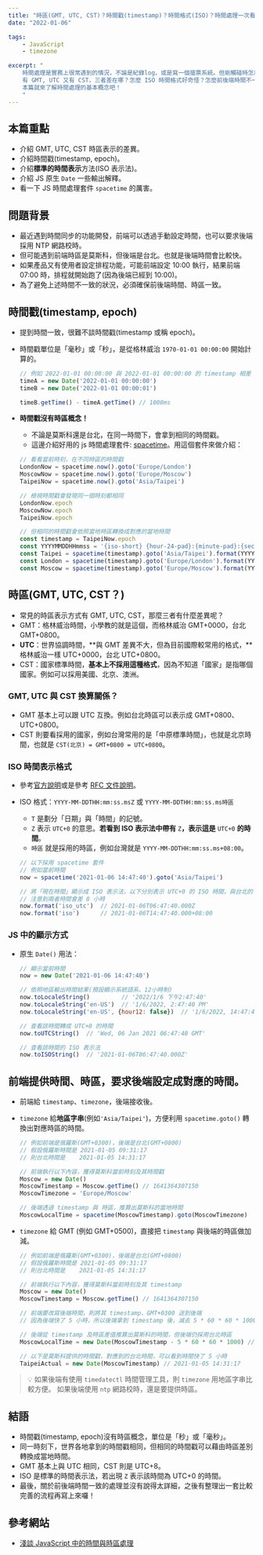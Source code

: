 ```yaml
---
title: "時區(GMT, UTC, CST)？時間戳(timestamp)？時間格式(ISO)？時間處理一次看懂"
date: "2022-01-06"

tags:
    - JavaScript
    - timezone

excerpt: "
    時間處理是實務上很常遇到的情況，不論是紀錄log，或是寫一個搶票系統。但剛觸碰時怎麼時區那麼麻煩？
    有 GMT, UTC 又有 CST，三者差在哪？怎麼 ISO 時間格式好奇怪？怎麼前後端時間不一致ＱＱ
    本篇就來了解時間處理的基本概念吧！
    "
---
```


## 本篇重點

- 介紹 GMT, UTC, CST 時區表示的差異。
- 介紹時間戳(timestamp, epoch)。
- 介紹**標準的時間表示**方法(ISO 表示法)。
- 介紹 JS 原生 `Date` 一些輸出解釋。
- 看一下 JS 時間處理套件 `spacetime` 的厲害。

## 問題背景

- 最近遇到時間同步的功能開發，前端可以透過手動設定時間，也可以要求後端採用 NTP 網路校時。
- 但可能遇到前端時區是莫斯科，但後端是台北。也就是後端時間會比較快。
- 如果產品又有使用者設定排程功能，可能前端設定 10:00 執行，結果前端 07:00 時，排程就開始跑了(因為後端已經到 10:00)。
- 為了避免上述時間不一致的狀況，必須確保前後端時間、時區一致。

## 時間戳(timestamp, epoch)

- 提到時間一致，很難不談時間戳(timestamp 或稱 epoch)。
- 時間戳單位是「毫秒」或「秒」，是從格林威治 `1970-01-01 00:00:00` 開始計算的。
    
    ```jsx
    // 例如 2022-01-01 00:00:00 與 2022-01-01 00:00:00 的 timestamp 相差 1000
    timeA = new Date('2022-01-01 00:00:00')
    timeB = new Date('2022-01-01 00:00:01')
    
    timeB.getTime() - timeA.getTime() // 1000ms
    ```
    
- **時間戳沒有時區概念！**
    - 不論是莫斯科還是台北，在同一時間下，會拿到相同的時間戳。
    - 這邊介紹好用的 js 時間處理套件: [spacetime](https://www.npmjs.com/package/spacetime)。用這個套件來做介紹：
    
    ```jsx
    // 看看當前時刻，在不同時區的時間戳
    LondonNow = spacetime.now().goto('Europe/London')
    MoscowNow = spacetime.now().goto('Europe/Moscow')
    TaipeiNow = spacetime.now().goto('Asia/Taipei')
    
    // 檢視時間戳會發現同一個時刻都相同
    LondonNow.epoch
    MoscowNow.epoch
    TaipeiNow.epoch
    
    // 但相同的時間戳會依照當地時區轉換成對應的當地時間
    const timestamp = TaipeiNow.epoch
    const YYYYMMDDHHmmss = '{iso-short} {hour-24-pad}:{minute-pad}:{second-pad}'
    const Taipei = spacetime(timestamp).goto('Asia/Taipei').format(YYYYMMDDHHmmss)
    const London = spacetime(timestamp).goto('Europe/London').format(YYYYMMDDHHmmss)
    const Moscow = spacetime(timestamp).goto('Europe/Moscow').format(YYYYMMDDHHmmss)
    ```
    

## 時區(GMT, UTC, CST？)

- 常見的時區表示方式有 GMT, UTC, CST，那麼三者有什麼差異呢？
- GMT：格林威治時間，小學教的就是這個，而格林威治 GMT+0000，台北 GMT+0800。
- **UTC**：世界協調時間，**與 GMT 差異不大，但為目前國際較常用的格式，**格林威治一樣 UTC+0000，台北 UTC+0800。
- CST：國家標準時間，**基本上不採用這種格式**，因為不知道「國家」是指哪個國家。例如可以採用美國、北京、澳洲。

### GMT, UTC 與 CST 換算關係？

- GMT 基本上可以跟 UTC 互換。例如台北時區可以表示成 GMT+0800、UTC+0800。
- CST 則要看採用的國家，例如台灣常用的是「中原標準時間」，也就是北京時間，也就是 `CST(北京) = GMT+0800 = UTC+0800`。

### ISO 時間表示格式

- 參考[官方說明](https://www.iso.org/iso-8601-date-and-time-format.html)或是參考 [RFC 文件說明](https://datatracker.ietf.org/doc/html/rfc3339#section-5.6)。
- ISO 格式：`YYYY-MM-DDTHH:mm:ss.msZ` 或 `YYYY-MM-DDTHH:mm:ss.ms時區`
    - `T` 是劃分「日期」與「時間」的記號。
    - `Z` 表示 `UTC+0` 的意思。**若看到 ISO 表示法中帶有** `Z`**，表示這是** `UTC+0` **的時間**。
    - `時區` 就是採用的時區，例如台灣就是 `YYYY-MM-DDTHH:mm:ss.ms+08:00`。
    
    ```jsx
    // 以下採用 spacetime 套件
    // 例如當前時間
    now = spacetime('2021-01-06 14:47:40').goto('Asia/Taipei')
    
    // 將「現在時間」顯示成 ISO 表示法，以下分別表示 UTC+0 的 ISO 時間，與台北的 ISO 時間
    // 注意到兩者時間會差 8 小時
    now.format('iso_utc')  // 2021-01-06T06:47:40.000Z
    now.format('iso')      // 2021-01-06T14:47:40.000+08:00
    ```
    

### JS 中的顯示方式

- 原生 `Date()` 用法：
    
    ```jsx
    // 顯示當前時間
    now = new Date('2021-01-06 14:47:40')
    
    // 依照地區輸出時間結果(預設顯示系統語系、12小時制)
    now.toLocaleString()         // '2022/1/6 下午2:47:40'
    now.toLocaleString('en-US')  // '1/6/2022, 2:47:40 PM'
    now.toLocaleString('en-US', {hour12: false})  // '1/6/2022, 14:47:40'
    
    // 查看該時間轉成 UTC+0 的時間
    now.toUTCString()  // 'Wed, 06 Jan 2021 06:47:40 GMT'
    
    // 查看該時間的 ISO 表示法
    now.toISOString()  // '2021-01-06T06:47:40.000Z'
    ```
    

## 前端提供時間、時區，要求後端設定成對應的時間。

- 前端給 `timestamp`、`timezone`，後端接收後。
- `timezone` 給**地區字串**(例如`'Asia/Taipei'`)，方便利用 `spacetime.goto()` 轉換出對應時區的時間。
    
    ```jsx
    // 例如前端是俄羅斯(GMT+0300)，後端是台北(GMT+0800)
    // 假設俄羅斯時間是 2021-01-05 09:31:17
    // 則台北時間是    2021-01-05 14:31:17

    // 前端執行以下內容，獲得莫斯科當前時刻及其時間戳
    Moscow = new Date()
    MoscowTimestamp = Moscow.getTime() // 1641364307150
    MoscowTimezone = 'Europe/Moscow'
    ```
    
    ```jsx
    // 後端透過 timestamp 與 時區，推算出莫斯科的當地時間
    MoscowLocalTime = spacetime(MoscowTimestamp).goto(MoscowTimezone)
    ```
    
- `timezone` 給 GMT (例如 GMT+0500)，直接把 `timestamp` 與後端的時區做加減。
    
    ```jsx
    // 例如前端是俄羅斯(GMT+0300)，後端是台北(GMT+0800)
    // 假設俄羅斯時間是 2021-01-05 09:31:17
    // 則台北時間是    2021-01-05 14:31:17

    // 前端執行以下內容，獲得莫斯科當前時刻及其 timestamp
    Moscow = new Date()
    MoscowTimestamp = Moscow.getTime() // 1641364307150
    ```
    
    ```jsx
    // 前端要改寫後端時間，則將其 timestamp、GMT+0300 送到後端
    // 因為後端快了 5 小時，所以後端拿到 timestamp 後，減去 5 * 60 * 60 * 1000 可推出莫斯科的時間

    // 後端從 timestamp 及時區差值推算出莫斯科的時間，但後端仍採用台北時區
    MoscowLocalTime = new Date(MoscowTimestamp - 5 * 60 * 60 * 1000) // 2021-01-05 09:31:17
    
    // 以下是莫斯科提供的時間戳，對應到的台北時間，可以看到時間快了 5 小時
    TaipeiActual = new Date(MoscowTimestamp) // 2021-01-05 14:31:17
    ```
    

> 💡 如果後端有使用 `timedatectl` 時間管理工具，則 `timezone` 用地區字串比較方便。
> 如果後端使用 `ntp` 網路校時，還是要提供時區。

## 結語
* 時間戳(timestamp, epoch)沒有時區概念，單位是「秒」或「毫秒」。
* 同一時刻下，世界各地拿到的時間戳相同，但相同的時間戳可以藉由時區差別轉換成當地時間。
* GMT 基本上與 UTC 相同，CST 則是 UTC+8。
* ISO 是標準的時間表示法，若出現 `Z` 表示該時間為 UTC+0 的時間。
* 最後，關於前後端時間一致的處理並沒有說得太詳細，之後有整理出一套比較完善的流程再寫上來囉！

## 參考網站

- [淺談 JavaScript 中的時間與時區處理](https://blog.techbridge.cc/2020/12/26/javascript-date-time-and-timezone/)